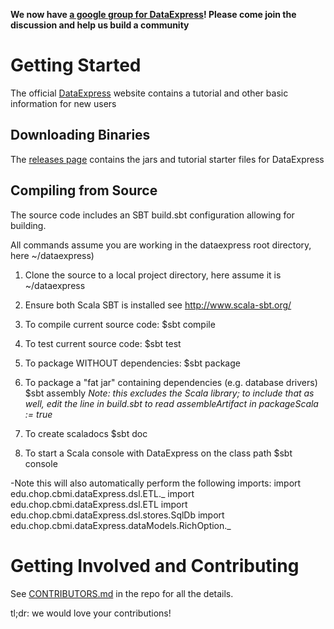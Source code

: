 __We now have [a google group for DataExpress](https://groups.google.com/forum/#!forum/dataexpress-etl)! Please come join the discussion and help us build a community__

# Getting Started

The official [DataExpress](http://dataexpress.research.chop.edu/) website contains a tutorial and other basic information for new users

## Downloading Binaries

The [releases page](https://github.com/cbmi/dataexpress/releases) contains the jars and tutorial starter files for DataExpress

## Compiling from Source

The source code includes an SBT build.sbt configuration allowing for building.

All commands assume you are working in the dataexpress root directory, here ~/dataexpress) 

1. Clone the source to a local project directory, here assume it is ~/dataexpress

2. Ensure both Scala SBT is installed see http://www.scala-sbt.org/

3. To compile current source code:
    $sbt compile

4. To test current source code:
    $sbt test

5. To package WITHOUT dependencies:
    $sbt package

6. To package a "fat jar" containing dependencies (e.g. database drivers)
    $sbt assembly
    *Note: this excludes the Scala library; to include that as well, edit the line in build.sbt to read assembleArtifact in packageScala := true*   

7. To create scaladocs
    $sbt doc

8. To start a Scala console with DataExpress on the class path
    $sbt console

-Note this will also automatically perform the following imports:
    import edu.chop.cbmi.dataExpress.dsl.ETL._
    import edu.chop.cbmi.dataExpress.dsl.ETL
    import edu.chop.cbmi.dataExpress.dsl.stores.SqlDb
    import edu.chop.cbmi.dataExpress.dataModels.RichOption._

# Getting Involved and Contributing
See [CONTRIBUTORS.md](https://github.com/cbmi/dataexpress/blob/master/CONTRIBUTORS.md#getting-involved-and-contributing) in the repo for all the details. 

tl;dr: we would love your contributions!
